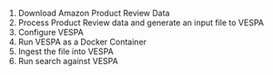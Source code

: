 1. Download Amazon Product Review Data
2. Process Product Review data and generate an input file to VESPA
3. Configure VESPA
4. Run VESPA as a Docker Container
5. Ingest the file into VESPA
6. Run search against VESPA
